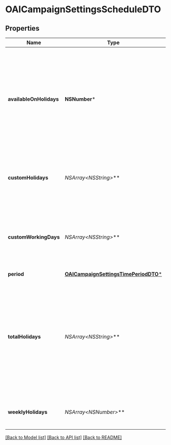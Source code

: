 # OAICampaignSettingsScheduleDTO

## Properties
Name | Type | Description | Notes
------------ | ------------- | ------------- | -------------
**availableOnHolidays** | **NSNumber*** | Признак работы службы доставки в государственные праздники. Возможные значения. * &#x60;false&#x60; — служба доставки не работает в праздничные дни. * &#x60;true&#x60; — служба доставки работает в праздничные дни.  | [optional] 
**customHolidays** | **NSArray&lt;NSString*&gt;*** | Список дней, в которые служба доставки не работает. Дни магазин указал в кабинете продавца на Маркете. | 
**customWorkingDays** | **NSArray&lt;NSString*&gt;*** | Список выходных и праздничных дней, в которые служба доставки работает. Дни магазин указал в кабинете продавца на Маркете. | 
**period** | [**OAICampaignSettingsTimePeriodDTO***](OAICampaignSettingsTimePeriodDTO.md) |  | [optional] 
**totalHolidays** | **NSArray&lt;NSString*&gt;*** | Итоговый список нерабочих дней службы доставки. Список рассчитывается с учетом выходных, нерабочих дней и государственных праздников. Информацию по ним магазин указывает в кабинете продавца на Маркете. | 
**weeklyHolidays** | **NSArray&lt;NSNumber*&gt;*** | Список выходных дней недели и государственных праздников. | 

[[Back to Model list]](../README.md#documentation-for-models) [[Back to API list]](../README.md#documentation-for-api-endpoints) [[Back to README]](../README.md)


